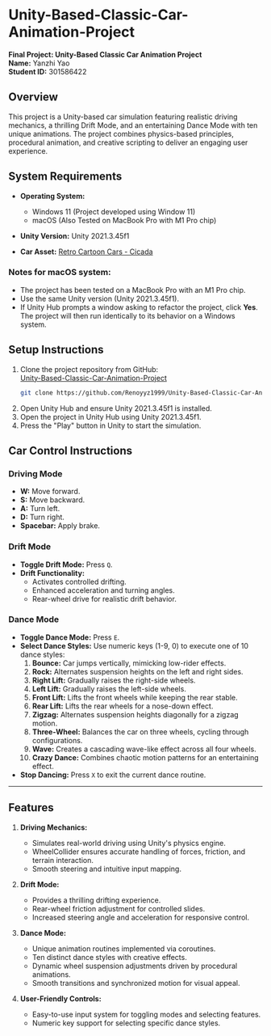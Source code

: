 # Unity-Based-Classic-Car-Animation-Project  

**Final Project: Unity-Based Classic Car Animation Project**  
**Name:** Yanzhi Yao  
**Student ID:** 301586422  

## Overview  
This project is a Unity-based car simulation featuring realistic driving mechanics, a thrilling Drift Mode, and an entertaining Dance Mode with ten unique animations. The project combines physics-based principles, procedural animation, and creative scripting to deliver an engaging user experience.  

## System Requirements  

- **Operating System:**  
  - Windows 11  (Project developed using Window 11)
  - macOS (Also Tested on MacBook Pro with M1 Pro chip)  

- **Unity Version:** Unity 2021.3.45f1  

- **Car Asset:** [Retro Cartoon Cars - Cicada](https://assetstore.unity.com/packages/3d/vehicles/land/retro-cartoon-cars-cicada-96158?aid=1101l9Tam)  

### Notes for macOS system:  
- The project has been tested on a MacBook Pro with an M1 Pro chip.  
- Use the same Unity version (Unity 2021.3.45f1).  
- If Unity Hub prompts a window asking to refactor the project, click **Yes**. The project will then run identically to its behavior on a Windows system.  


## Setup Instructions  
1. Clone the project repository from GitHub:  
   [Unity-Based-Classic-Car-Animation-Project](https://github.com/Renoyyz1999/Unity-Based-Classic-Car-Animation-Project/tree/main)  
   ```bash
   git clone https://github.com/Renoyyz1999/Unity-Based-Classic-Car-Animation-Project.git

2. Open Unity Hub and ensure Unity 2021.3.45f1 is installed.
3. Open the project in Unity Hub using Unity 2021.3.45f1.
4. Press the "Play" button in Unity to start the simulation.

## Car Control Instructions  

### **Driving Mode**  
- **W:** Move forward.  
- **S:** Move backward.  
- **A:** Turn left.  
- **D:** Turn right.  
- **Spacebar:** Apply brake.  

### **Drift Mode**  
- **Toggle Drift Mode:** Press `Q`.  
- **Drift Functionality:**  
  - Activates controlled drifting.  
  - Enhanced acceleration and turning angles.  
  - Rear-wheel drive for realistic drift behavior.  

### **Dance Mode**  
- **Toggle Dance Mode:** Press `E`.  
- **Select Dance Styles:** Use numeric keys (1-9, 0) to execute one of 10 dance styles:  
  1. **Bounce:** Car jumps vertically, mimicking low-rider effects.  
  2. **Rock:** Alternates suspension heights on the left and right sides.  
  3. **Right Lift:** Gradually raises the right-side wheels.  
  4. **Left Lift:** Gradually raises the left-side wheels.  
  5. **Front Lift:** Lifts the front wheels while keeping the rear stable.  
  6. **Rear Lift:** Lifts the rear wheels for a nose-down effect.  
  7. **Zigzag:** Alternates suspension heights diagonally for a zigzag motion.  
  8. **Three-Wheel:** Balances the car on three wheels, cycling through configurations.  
  9. **Wave:** Creates a cascading wave-like effect across all four wheels.  
  10. **Crazy Dance:** Combines chaotic motion patterns for an entertaining effect.  
- **Stop Dancing:** Press `X` to exit the current dance routine.  

---

## Features  

1. **Driving Mechanics:**  
   - Simulates real-world driving using Unity's physics engine.  
   - WheelCollider ensures accurate handling of forces, friction, and terrain interaction.  
   - Smooth steering and intuitive input mapping.  

2. **Drift Mode:**  
   - Provides a thrilling drifting experience.  
   - Rear-wheel friction adjustment for controlled slides.  
   - Increased steering angle and acceleration for responsive control.  

3. **Dance Mode:**  
   - Unique animation routines implemented via coroutines.  
   - Ten distinct dance styles with creative effects.  
   - Dynamic wheel suspension adjustments driven by procedural animations.  
   - Smooth transitions and synchronized motion for visual appeal.  

4. **User-Friendly Controls:**  
   - Easy-to-use input system for toggling modes and selecting features.  
   - Numeric key support for selecting specific dance styles.  

